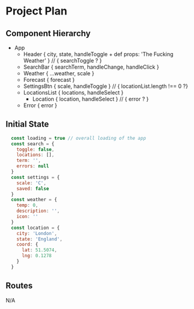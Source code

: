 # Project Plan

## Component Hierarchy

+ App
  + Header { city, state, handleToggle + def props: 'The Fucking Weather' }
  // { searchToggle ? }
  + SearchBar { searchTerm, handleChange, handleClick }
  + Weather { ...weather, scale }
  + Forecast { forecast }
  + SettingsBtn {  scale, handleToggle }
  // { locationList.length !== 0 ?}
  + LocationsList { locations, handleSelect }
    + Location { location, handleSelect }
  // { error ? }
  + Error { error }

## Initial State

```javascript
  const loading = true // overall loading of the app
  const search = {
    toggle: false,
    locations: [],
    term: '',
    errors: null
  }
  const settings = {
    scale: 'C',
    saved: false
  }
  const weather = {
    temp: 0,
    description: '',
    icon: ''
  }
  const location = {
    city: 'London',
    state: 'England',
    coord: {
      lat: 51.5074,
      lng: 0.1278
    }
  }
```

## Routes

N/A
